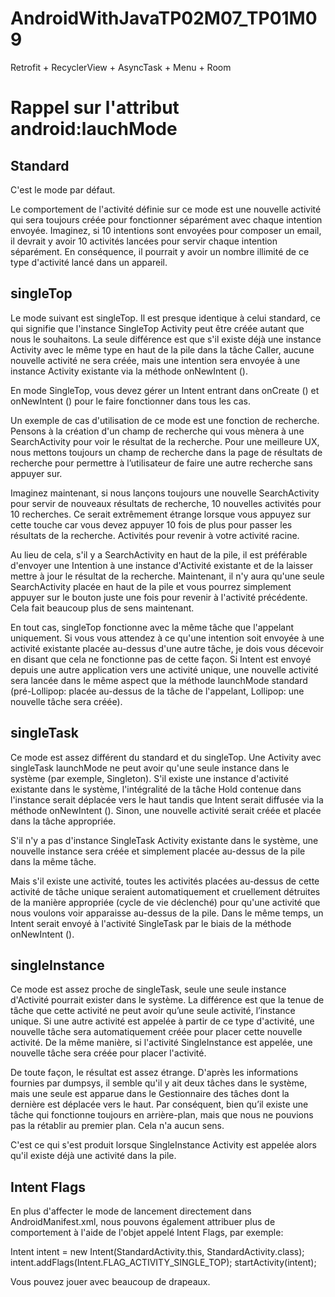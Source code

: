 # AndroidWithJavaTP02M07_TP01M09
Retrofit + RecyclerView + AsyncTask + Menu + Room

# Rappel sur l'attribut android:lauchMode

## Standard

C'est le mode par défaut.

Le comportement de l'activité définie sur ce mode est une nouvelle activité qui sera toujours créée pour fonctionner séparément avec chaque intention envoyée. Imaginez, si 10 intentions sont envoyées pour composer un email, il devrait y avoir 10 activités lancées pour servir chaque intention séparément. En conséquence, il pourrait y avoir un nombre illimité de ce type d'activité lancé dans un appareil.

## singleTop

Le mode suivant est singleTop. Il est presque identique à celui standard, ce qui signifie que l'instance SingleTop Activity peut être créée autant que nous le souhaitons. La seule différence est que s'il existe déjà une instance Activity avec le même type en haut de la pile dans la tâche Caller, aucune nouvelle activité ne sera créée, mais une intention sera envoyée à une instance Activity existante via la méthode onNewIntent ().

En mode SingleTop, vous devez gérer un Intent entrant dans onCreate () et onNewIntent () pour le faire fonctionner dans tous les cas.

Un exemple de cas d'utilisation de ce mode est une fonction de recherche. Pensons à la création d'un champ de recherche qui vous mènera à une SearchActivity pour voir le résultat de la recherche. Pour une meilleure UX, nous mettons toujours un champ de recherche dans la page de résultats de recherche pour permettre à l’utilisateur de faire une autre recherche sans appuyer sur.

Imaginez maintenant, si nous lançons toujours une nouvelle SearchActivity pour servir de nouveaux résultats de recherche, 10 nouvelles activités pour 10 recherches. Ce serait extrêmement étrange lorsque vous appuyez sur cette touche car vous devez appuyer 10 fois de plus pour passer les résultats de la recherche. Activités pour revenir à votre activité racine.

Au lieu de cela, s'il y a SearchActivity en haut de la pile, il est préférable d'envoyer une Intention à une instance d'Activité existante et de la laisser mettre à jour le résultat de la recherche. Maintenant, il n'y aura qu'une seule SearchActivity placée en haut de la pile et vous pourrez simplement appuyer sur le bouton juste une fois pour revenir à l'activité précédente. Cela fait beaucoup plus de sens maintenant.

En tout cas, singleTop fonctionne avec la même tâche que l'appelant uniquement. Si vous vous attendez à ce qu'une intention soit envoyée à une activité existante placée au-dessus d'une autre tâche, je dois vous décevoir en disant que cela ne fonctionne pas de cette façon. Si Intent est envoyé depuis une autre application vers une activité unique, une nouvelle activité sera lancée dans le même aspect que la méthode launchMode standard (pré-Lollipop: placée au-dessus de la tâche de l'appelant, Lollipop: une nouvelle tâche sera créée).

## singleTask

Ce mode est assez différent du standard et du singleTop. Une Activity avec singleTask launchMode ne peut avoir qu'une seule instance dans le système (par exemple, Singleton). S'il existe une instance d'activité existante dans le système, l'intégralité de la tâche Hold contenue dans l'instance serait déplacée vers le haut tandis que Intent serait diffusée via la méthode onNewIntent (). Sinon, une nouvelle activité serait créée et placée dans la tâche appropriée.

S'il n'y a pas d'instance SingleTask Activity existante dans le système, une nouvelle instance sera créée et simplement placée au-dessus de la pile dans la même tâche.

Mais s'il existe une activité, toutes les activités placées au-dessus de cette activité de tâche unique seraient automatiquement et cruellement détruites de la manière appropriée (cycle de vie déclenché) pour qu'une activité que nous voulons voir apparaisse au-dessus de la pile. Dans le même temps, un Intent serait envoyé à l'activité SingleTask par le biais de la méthode onNewIntent ().

## singleInstance

Ce mode est assez proche de singleTask, seule une seule instance d'Activité pourrait exister dans le système. La différence est que la tenue de tâche que cette activité ne peut avoir qu’une seule activité, l’instance unique. Si une autre activité est appelée à partir de ce type d'activité, une nouvelle tâche sera automatiquement créée pour placer cette nouvelle activité. De la même manière, si l'activité SingleInstance est appelée, une nouvelle tâche sera créée pour placer l'activité.

De toute façon, le résultat est assez étrange. D'après les informations fournies par dumpsys, il semble qu'il y ait deux tâches dans le système, mais une seule est apparue dans le Gestionnaire des tâches dont la dernière est déplacée vers le haut. Par conséquent, bien qu’il existe une tâche qui fonctionne toujours en arrière-plan, mais que nous ne pouvions pas la rétablir au premier plan. Cela n'a aucun sens.

C'est ce qui s'est produit lorsque SingleInstance Activity est appelée alors qu'il existe déjà une activité dans la pile.

## Intent Flags

En plus d'affecter le mode de lancement directement dans AndroidManifest.xml, nous pouvons également attribuer plus de comportement à l'aide de l'objet appelé Intent Flags, par exemple:

Intent intent = new Intent(StandardActivity.this, StandardActivity.class);
intent.addFlags(Intent.FLAG_ACTIVITY_SINGLE_TOP);
startActivity(intent);

Vous pouvez jouer avec beaucoup de drapeaux.



